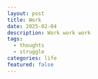 ```yaml
---
layout: post
title: Work
date: 2025-02-04
description: Work work work
tags:
  - thoughts
  - struggle
categories: life
featured: false
---
```




